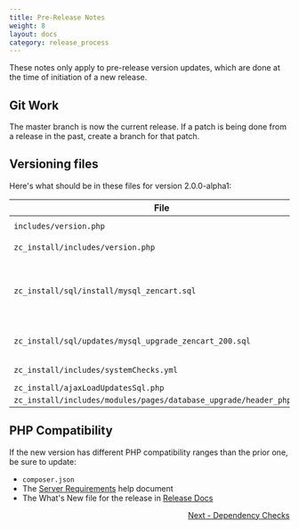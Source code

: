 ```yaml
---
title: Pre-Release Notes 
weight: 8 
layout: docs
category: release_process
---
```


These notes only apply to pre-release version updates, which are done at the time of initiation of a new release. 

## Git Work

The master branch is now the current release.  If a patch is being done from a release in the past, create a branch for that patch. 

## Versioning files 

Here's what should be in these files for version 2.0.0-alpha1:

|File | Version 
------|--------
|`includes/version.php`| `define('PROJECT_VERSION_MINOR', '0.0-alpha1');`|
|`zc_install/includes/version.php`|`define('PROJECT_VERSION_MINOR', '0.0-alpha1');`|
|`zc_install/sql/install/mysql_zencart.sql`|`project_version_patch1` for the two `Zen-Cart Main` rows should be `New Installation-v200-alpha1`<br>`project_version_patch1` for the two `Zen-Cart Database` rows should be `New Installation-v200-alpha1`|
|`zc_install/sql/updates/mysql_upgrade_zencart_200.sql`|`project_version_comment` for the two version rows should be `Version Update 1.5.8->2.0.0-alpha1`|
|`zc_install/includes/systemChecks.yml`|Top `checkDBVersion` block should be `version: '2.0.0'`|
|`zc_install/ajaxLoadUpdatesSql.php`|`'2.0.0'=>array('required'=>'1.5.8'),`|
|`zc_install/includes/modules/pages/database_upgrade/header_php.php`|`$versionArray[] = '2.0.0';`|

## PHP Compatibility 

If the new version has different PHP compatibility ranges than the prior one, be sure to update: 

- `composer.json`
- The [Server Requirements](https://docs.zen-cart.com/user/first_steps/server_requirements/#php-version) help document
- The What's New file for the release in [Release Docs](https://docs.zen-cart.com/release)

<div style="text-align:right;" id="next">
   <a class="btn btn-lg btn-primary mr-3 mb-4" href="/dev/release_process/dependency_checks/">
        Next - Dependency Checks<i class="fas fa-arrow-alt-circle-right ml-2"></i>
   </a>
</div>
